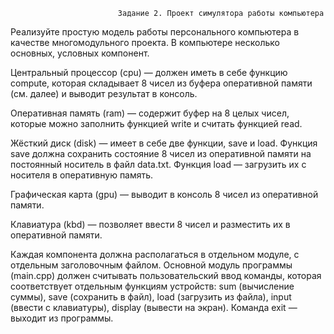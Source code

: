                             Задание 2. Проект симулятора работы компьютера


Реализуйте простую модель работы персонального компьютера в качестве многомодульного проекта. В компьютере несколько основных, условных компонент.

Центральный процессор (cpu) — должен иметь в себе функцию compute, которая складывает 8 чисел из буфера оперативной памяти (см. далее) и выводит результат в консоль.

Оперативная память (ram) — содержит буфер на 8 целых чисел, которые можно заполнить функцией write и считать функцией read.

Жёсткий диск (disk) — имеет в себе две функции, save и load. Функция save должна сохранить состояние 8 чисел из оперативной памяти на постоянный носитель в файл data.txt. Функция load — загрузить их с носителя в оперативную память.

Графическая карта (gpu) — выводит в консоль 8 чисел из оперативной памяти.

Клавиатура (kbd) — позволяет ввести 8 чисел и разместить их в оперативной памяти.


Каждая компонента должна располагаться в отдельном модуле, с отдельным заголовочным файлом. Основной модуль программы (main.cpp) должен считывать пользовательский ввод команды, которая соответствует отдельным функциям устройств: sum (вычисление суммы), save (сохранить в файл), load (загрузить из файла), input (ввести с клавиатуры), display (вывести на экран). Команда exit — выходит из программы.
